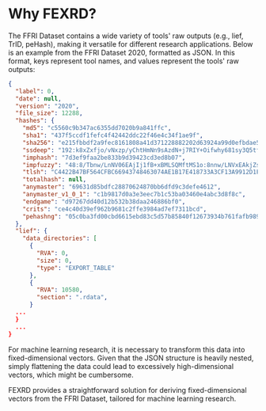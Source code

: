 # Why FEXRD?

The FFRI Dataset contains a wide variety of tools' raw outputs (e.g., lief, TrID, peHash), making it versatile for different research applications. Below is an example from the FFRI Dataset 2020, formatted as JSON. In this format, keys represent tool names, and values represent the tools' raw outputs:

```json
{
  "label": 0,
  "date": null,
  "version": "2020",
  "file_size": 12288,
  "hashes": {
    "md5": "c5560c9b347ac6355dd7020b9a841ffc",
    "sha1": "437f5ccdf1fefc4f42442ddc22f46e4c34f1ae9f",
    "sha256": "e215fbbdf2a9fec8161808a41d371228882202d63924a99d0efbdae54c4d8f23",
    "ssdeep": "192:k8xZxfjo/vNxzp/yChtHmNn9sAzdN+j7RIY+Oifwhy681sy3Q5tfqXU/YEm:fxro/HzpyagNntajN/+p31TEm",
    "imphash": "7d3ef9faa2be833b9d39423cd3ed8b07",
    "impfuzzy": "48:8/Tbnw/LnNV06EAjIj1fB+xBMLSQMftMS1o:8nnw/LNVxEAkjZsXvtMS1o",
    "tlsh": "C4422B47BF564CFBC66943748463074AE1B17E418733A3CF13A9912D1FA6781312AA9C",
    "totalhash": null,
    "anymaster": "69631d85bdfc28870624870bb6dfd9c3defe4612",
    "anymaster_v1_0_1": "c1b9817d0a3e3eec7b1c53ba03460e4abc3d8f8c",
    "endgame": "d97267dd40d12b532b38daa246886bf0",
    "crits": "ce4c40d39ef962b9681c2ffe3984ad7ef7311bcd",
    "pehashng": "05c0ba3fd00cbd6615ebd83c5d57b85840f12673934b761fafb9893f786a6419"
  },
  "lief": {
    "data_directories": [
      {
        "RVA": 0,
        "size": 0,
        "type": "EXPORT_TABLE"
      },
      {
        "RVA": 10580,
        "section": ".rdata",
      }
  ...
  }
  ...
}
```

For machine learning research, it is necessary to transform this data into fixed-dimensional vectors. Given that the JSON structure is heavily nested, simply flattening the data could lead to excessively high-dimensional vectors, which might be cumbersome.

FEXRD provides a straightforward solution for deriving fixed-dimensional vectors from the FFRI Dataset, tailored for machine learning research.
